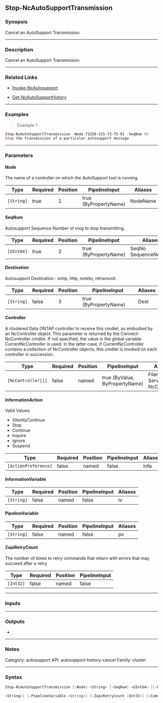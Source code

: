Stop-NcAutoSupportTransmission
------------------------------

### Synopsis
Cancel an AutoSupport Transmission.

---

### Description

Cancel an AutoSupport Transmission.

---

### Related Links
* [Invoke-NcAutosupport](Invoke-NcAutosupport)

* [Get-NcAutoSupportHistory](Get-NcAutoSupportHistory)

---

### Examples
> Example 1

```PowerShell
Stop-NcAutoSupportTransmission -Node f3250-215-73-75-01 -SeqNum 90
Stop the transmission of a particular autosupport message
```

---

### Parameters
#### **Node**
The name of a controller on which the AutoSupport tool is running.

|Type      |Required|Position|PipelineInput        |Aliases |
|----------|--------|--------|---------------------|--------|
|`[String]`|true    |1       |true (ByPropertyName)|NodeName|

#### **SeqNum**
Autosupport Sequence Number of msg to stop transmitting.

|Type      |Required|Position|PipelineInput        |Aliases                 |
|----------|--------|--------|---------------------|------------------------|
|`[UInt64]`|true    |2       |true (ByPropertyName)|SeqNo<br/>SequenceNumber|

#### **Destination**
Autosupport Destination : smtp, http, noteto, retransmit.

|Type      |Required|Position|PipelineInput        |Aliases|
|----------|--------|--------|---------------------|-------|
|`[String]`|false   |3       |true (ByPropertyName)|Dest   |

#### **Controller**
A clustered Data ONTAP controller to receive this cmdlet, as embodied by an NcController object.  This parameter is returned by the Connect-NcController cmdlet.  If not specified, the value in the global variable CurrentNcController is used.  In the latter case, if CurrentNcController contains a collection of NcController objects, this cmdlet is invoked on each controller in succession.

|Type              |Required|Position|PipelineInput                 |Aliases                          |
|------------------|--------|--------|------------------------------|---------------------------------|
|`[NcController[]]`|false   |named   |true (ByValue, ByPropertyName)|Filer<br/>Server<br/>NcController|

#### **InformationAction**

Valid Values:

* SilentlyContinue
* Stop
* Continue
* Inquire
* Ignore
* Suspend

|Type                |Required|Position|PipelineInput|Aliases|
|--------------------|--------|--------|-------------|-------|
|`[ActionPreference]`|false   |named   |false        |infa   |

#### **InformationVariable**

|Type      |Required|Position|PipelineInput|Aliases|
|----------|--------|--------|-------------|-------|
|`[String]`|false   |named   |false        |iv     |

#### **PipelineVariable**

|Type      |Required|Position|PipelineInput|Aliases|
|----------|--------|--------|-------------|-------|
|`[String]`|false   |named   |false        |pv     |

#### **ZapiRetryCount**
The number of times to retry commands that return with errors that may succeed after a retry

|Type     |Required|Position|PipelineInput|
|---------|--------|--------|-------------|
|`[Int32]`|false   |named   |false        |

---

### Inputs

---

### Outputs
* 

---

### Notes
Category: autosupport
API: autosupport-history-cancel
Family: cluster

---

### Syntax
```PowerShell
Stop-NcAutoSupportTransmission [-Node] <String> [-SeqNum] <UInt64> [[-Destination] <String>] [-Controller <NcController[]>] [-InformationAction <ActionPreference>] [-InformationVariable 
```
```PowerShell
<String>] [-PipelineVariable <String>] [-ZapiRetryCount <Int32>] [<CommonParameters>]
```
